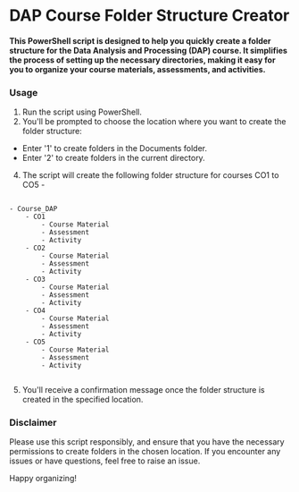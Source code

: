 # DAP Course Folder Structure Creator

#### This PowerShell script is designed to help you quickly create a folder structure for the Data Analysis and Processing (DAP) course. It simplifies the process of setting up the necessary directories, making it easy for you to organize your course materials, assessments, and activities.

### Usage

1. Run the script using PowerShell.
2. You'll be prompted to choose the location where you want to create the folder structure:
- Enter '1' to create folders in the Documents folder.
- Enter '2' to create folders in the current directory.
4. The script will create the following folder structure for courses CO1 to CO5 -

```

- Course_DAP
    - CO1
        - Course Material
        - Assessment
        - Activity
    - CO2
        - Course Material
        - Assessment
        - Activity
    - CO3
        - Course Material
        - Assessment
        - Activity
    - CO4
        - Course Material
        - Assessment
        - Activity
    - CO5
        - Course Material
        - Assessment
        - Activity


```

5. You'll receive a confirmation message once the folder structure is created in the specified location.

### Disclaimer

Please use this script responsibly, and ensure that you have the necessary permissions to create folders in the chosen location. If you encounter any issues or have questions, feel free to raise an issue.

Happy organizing!